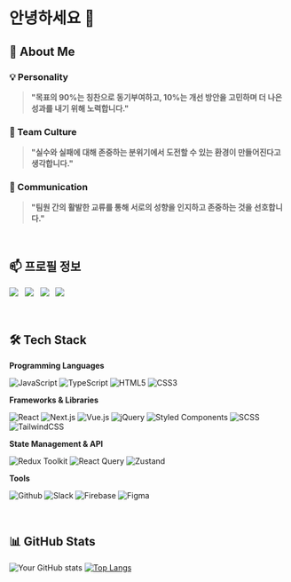 # 안녕하세요 👋 


## 🚀 About Me

<div align="left">
  
### 💡 Personality
> **"목표의 90%는 칭찬으로 동기부여하고, 10%는 개선 방안을 고민하며 더 나은 성과를 내기 위해 노력합니다."**

### 🤝 Team Culture
> **"실수와 실패에 대해 존중하는 분위기에서 도전할 수 있는 환경이 만들어진다고 생각합니다."**

### 👥 Communication
> **"팀원 간의 활발한 교류를 통해 서로의 성향을 인지하고 존중하는 것을 선호합니다."**

</div>

<br/>

## 📫 프로필 정보
<p>
  <a href="mailto:seunghyeone2@gmail.com"><img src="https://img.shields.io/badge/Email-00000?style=for-the-badge&logo=Gmail&logoColor=white&link=mailto:your.email@example.com"/></a>&nbsp;&nbsp;
  <a href="https://wmfrjdnsakdma12.tistory.com/"><img src="https://img.shields.io/badge/Tech_Blog-orange?style=for-the-badge&logo=Tistory&logoColor=white"/></a>&nbsp;&nbsp;
  <a href="https://drive.google.com/file/d/1P98j9gqB-7emvQ2-ORMJXvlQS9jHnOaq/view?usp=sharing"><img src="https://img.shields.io/badge/Portfolio-4285F4?style=for-the-badge&logo=Google-Chrome&logoColor=white"/></a>&nbsp;&nbsp;
  <a href="https://www.linkedin.com/in/%EC%8A%B9%ED%98%84-%EA%B9%80-584b89277/"><img src="https://img.shields.io/badge/LinkedIn-0A66C2?style=for-the-badge&logo=LinkedIn&logoColor=white"/></a>
</p>

<br/>

## 🛠 Tech Stack

**Programming Languages**

![JavaScript](https://img.shields.io/badge/JavaScript-F7DF1E?style=flat-square&logo=javascript&logoColor=black)
![TypeScript](https://img.shields.io/badge/TypeScript-3178C6?style=flat-square&logo=typescript&logoColor=white)
![HTML5](https://img.shields.io/badge/HTML5-E34F26?style=flat-square&logo=html5&logoColor=white)
![CSS3](https://img.shields.io/badge/CSS3-1572B6?style=flat-square&logo=css3&logoColor=white)

**Frameworks & Libraries**

![React](https://img.shields.io/badge/React-61DAFB?style=flat-square&logo=react&logoColor=black)
![Next.js](https://img.shields.io/badge/Next.js-000000?style=flat-square&logo=next.js&logoColor=white)
![Vue.js](https://img.shields.io/badge/Vue.js-42B883?style=flat-square&logo=vue.js&logoColor=white)
![jQuery](https://img.shields.io/badge/jQuery-0769AD?style=flat-square&logo=jquery&logoColor=white)
![Styled Components](https://img.shields.io/badge/Styled_Components-DB7093?style=flat-square&logo=styled-components&logoColor=white)
![SCSS](https://img.shields.io/badge/SCSS-CC6699?style=flat-square&logo=sass&logoColor=white)
![TailwindCSS](https://img.shields.io/badge/TailwindCSS-38B2AC?style=flat-square&logo=tailwind-css&logoColor=white)

**State Management & API**

![Redux Toolkit](https://img.shields.io/badge/Redux_Toolkit-764ABC?style=flat-square&logo=redux&logoColor=white)
![React Query](https://img.shields.io/badge/React_Query-FF4154?style=flat-square&logo=reactquery&logoColor=white)
![Zustand](https://img.shields.io/badge/Zustand-443E38?style=flat-square&logo=zustand&logoColor=white)

**Tools**

![Github](https://img.shields.io/badge/Github-181717?style=flat-square&logo=github&logoColor=white)
![Slack](https://img.shields.io/badge/Slack-4A154B?style=flat-square&logo=slack&logoColor=white)
![Firebase](https://img.shields.io/badge/Firebase-FFCA28?style=flat-square&logo=firebase&logoColor=black)
![Figma](https://img.shields.io/badge/Figma-F24E1E?style=flat-square&logo=figma&logoColor=white)

<br/>

## 📊 GitHub Stats
![Your GitHub stats](https://github-readme-stats.vercel.app/api?username=hyeone22&show_icons=true&theme=radical)
[![Top Langs](https://github-readme-stats.vercel.app/api/top-langs/?username=hyeone22&layout=compact)](https://github.com/anuraghazra/github-readme-stats)






